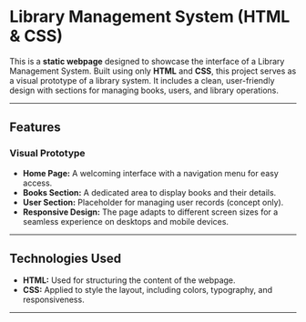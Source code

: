 # Library Management System (HTML & CSS)

This is a **static webpage** designed to showcase the interface of a Library Management System. Built using only **HTML** and **CSS**, this project serves as a visual prototype of a library system. It includes a clean, user-friendly design with sections for managing books, users, and library operations.

---

## Features

### Visual Prototype
- **Home Page:** A welcoming interface with a navigation menu for easy access.
- **Books Section:** A dedicated area to display books and their details.
- **User Section:** Placeholder for managing user records (concept only).
- **Responsive Design:** The page adapts to different screen sizes for a seamless experience on desktops and mobile devices.

---

## Technologies Used

- **HTML:** Used for structuring the content of the webpage.
- **CSS:** Applied to style the layout, including colors, typography, and responsiveness.

---
